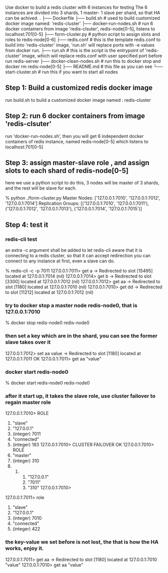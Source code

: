 Use docker to build a redis cluster with 6 instances for testing 
The 6 instances are divided into 3 shards, 1 master- 1 slave per shard,
so that HA can be achived.
.
├── Dockerfile
├── build.sh      # used to build customized  docker image named: 'redis-cluster'
├── docker-run-nodes.sh   # run 6 docker containers from image 'redis-clsuter', redis-node[0-5], listens to localhost:701[0-5]
├── form-cluster.py  # python script to assign slots and roles to redis-node[0-6]
├── redis.conf   # this is the template redis.conf to build into 'redis-cluster' image, 'run.sh' will replace ports with -e values from docker run.
├── run.sh       # this is the script is the entrypoint of  'redis-cluster' image, which will replace redis.conf with user specified port before run redis-server
├── docker-clean-nodes.sh # run this to docker stop and docker rm redis-node[0-5]
├── README.md    # this file as you can see
└── start-cluster.sh # run this if you want to start all nodes

## Step 1: Build a customized redis docker image

run build.sh to build a customized docker image named : redis-cluster

## Step 2: run 6 docker containers from image 'redis-clsuter'

run 'docker-run-nodes.sh', then you will get 6 independent docker containers of redis instance, named redis-node[0-5]
which listens to localhost:701[0-5]

## Step 3: assign master-slave role , and assign slots to each shard of redis-node[0-5]

here we use a python script to do this, 3 nodes will be master of 3 shards, and the rest will be slave for each.

% python ./form-cluster.py 
Master Nodes:  ['127.0.0.1:7010', '127.0.0.1:7012', '127.0.0.1:7014']
Replication Groups:  [('127.0.0.1:7010', '127.0.0.1:7011'), ('127.0.0.1:7012', '127.0.0.1:7013'), ('127.0.0.1:7014', '127.0.0.1:7015')]

## Step 4: test it 

### redis-cli test
an extra -c argument shall be added to let redis-cli aware that it is connecting to a redis cluster, so that it can accept redirection
you can connect to any instance at first, even a slave can do.

% redis-cli -c -p 7011
127.0.0.1:7011> get a
-> Redirected to slot [15495] located at 127.0.0.1:7014
(nil)
127.0.0.1:7014> get b
-> Redirected to slot [3300] located at 127.0.0.1:7012
(nil)
127.0.0.1:7012> get aa
-> Redirected to slot [1180] located at 127.0.0.1:7010
(nil)
127.0.0.1:7010> get dd
-> Redirected to slot [11212] located at 127.0.0.1:7012
(nil)

### try to docker stop a master node redis-node0, that is 127.0.0.1:7010
% docker stop redis-node0
redis-node0

### then set a key which are in the shard, you can see the former slave takes over it
127.0.0.1:7012> set aa value
-> Redirected to slot [1180] located at 127.0.0.1:7011
OK
127.0.0.1:7011> get aa
"value"

### docker start redis-node0
% docker start redis-node0
redis-node0

### after it start up, it takes the slave role, use cluster failover to regain master role
127.0.0.1:7010> ROLE
1) "slave"
2) "127.0.0.1"
3) (integer) 7011
4) "connected"
5) (integer) 183
127.0.0.1:7010> CLUSTER FAILOVER
OK
127.0.0.1:7010> ROLE
1) "master"
2) (integer) 310
3) 1) 1) "127.0.0.1"
      2) "7011"
      3) "310"
127.0.0.1:7010> 

127.0.0.1:7011> role
1) "slave"
2) "127.0.0.1"
3) (integer) 7010
4) "connected"
5) (integer) 422

### the key-value we set before is not lost, the that is how the HA works, enjoy it.

127.0.0.1:7011> get aa
-> Redirected to slot [1180] located at 127.0.0.1:7010
"value"
127.0.0.1:7010> get aa
"value"

